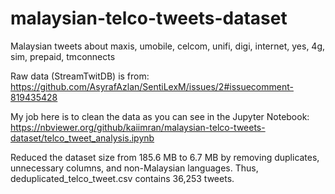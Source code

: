 # malaysian-telco-tweets-dataset
Malaysian tweets about maxis, umobile, celcom, unifi, digi, internet, yes, 4g, sim, prepaid, tmconnects

Raw data (StreamTwitDB) is from: https://github.com/AsyrafAzlan/SentiLexM/issues/2#issuecomment-819435428

My job here is to clean the data as you can see in the Jupyter Notebook:
https://nbviewer.org/github/kaiimran/malaysian-telco-tweets-dataset/telco_tweet_analysis.ipynb

Reduced the dataset size from 185.6 MB to 6.7 MB by removing duplicates, unnecessary columns, and non-Malaysian languages.
Thus, deduplicated_telco_tweet.csv contains 36,253 tweets.
